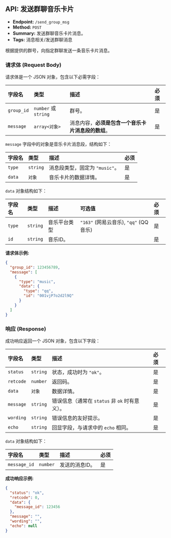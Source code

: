 ## API: 发送群聊音乐卡片

- **Endpoint:** `/send_group_msg`
- **Method:** `POST`
- **Summary:** 发送群聊音乐卡片消息。
- **Tags:** 消息相关/发送群聊消息

根据提供的群号，向指定群聊发送一条音乐卡片消息。

### 请求体 (Request Body)

请求体是一个 JSON 对象，包含以下必需字段：

| 字段名   | 类型            | 描述                                  | 必须 |
| :------- | :-------------- | :------------------------------------ | :--- |
| `group_id` | `number` 或 `string` | 群号。                                | 是   |
| `message`| `array<对象>`  | 消息内容，**必须是包含一个音乐卡片消息段的数组**。 | 是   |

`message` 字段中的对象是音乐卡片消息段，结构如下：

| 字段名 | 类型   | 描述                                   | 必须 |
| :----- | :----- | :------------------------------------- | :--- |
| `type` | `string` | 消息段类型，固定为 `"music"`。             | 是   |
| `data` | `对象`   | 音乐卡片的数据详情。                       | 是   |

`data` 对象结构如下：

| 字段名 | 类型   | 描述         | 可选值      | 必须 |
| :----- | :----- | :----------- | :---------- | :--- |
| `type` | `string` | 音乐平台类型 | `"163"` (网易云音乐), `"qq"` (QQ音乐) | 是   |
| `id`   | `string` | 音乐ID。     |             | 是   |

**请求体示例:**

```json
{
  "group_id": 123456789,
  "message": [
    {
      "type": "music",
      "data": {
        "type": "qq",
        "id": "001vjP7o2d2l9Q"
      }
    }
  ]
}
```

### 响应 (Response)

成功响应返回一个 JSON 对象，包含以下字段：

| 字段名    | 类型    | 描述             | 必须 |
| :-------- | :------ | :--------------- | :--- |
| `status`  | `string` | 状态，成功时为 `"ok"`。 | 是   |
| `retcode` | `number` | 返回码。         | 是   |
| `data`    | `对象`   | 数据详情。       | 是   |
| `message` | `string` | 错误信息（通常在 `status` 非 `ok` 时有意义）。 | 是   |
| `wording` | `string` | 错误信息的友好提示。 | 是   |
| `echo`    | `string` | 回显字段，与请求中的 `echo` 相同。 | 是   |

`data` 对象结构如下：

| 字段名     | 类型    | 描述     | 必须 |
| :--------- | :------ | :------- | :--- |
| `message_id` | `number` | 发送的消息ID。 | 是   |

**成功响应示例:**

```json
{
  "status": "ok",
  "retcode": 0,
  "data": {
    "message_id": 123456
  },
  "message": "",
  "wording": "",
  "echo": null
}
```
